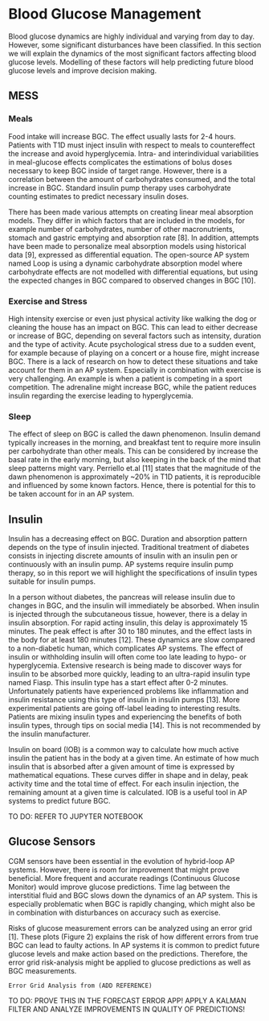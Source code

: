 # Blood Glucose Management

Blood glucose dynamics are highly individual and varying from day to day. However, some significant disturbances have been classified. In this section we will explain the dynamics of the most significant factors affecting blood glucose levels. Modelling of these factors will help predicting future blood glucose levels and improve decision making. 

## MESS
### Meals
Food intake will increase BGC. The effect usually lasts for 2-4 hours. Patients with T1D must inject insulin with respect to meals to countereffect the increase and avoid hyperglycemia. Intra- and interindividual variabilities in meal-glucose effects complicates the estimations of bolus doses necessary to keep BGC inside of target range. However, there is a correlation between the amount of carbohydrates consumed, and the total increase in BGC. Standard insulin pump therapy uses carbohydrate counting estimates to predict necessary insulin doses. 

There has been made various attempts on creating linear meal absorption models. They differ in which factors that are included in the models, for example number of carbohydrates, number of other macronutrients, stomach and gastric emptying and absorption rate [8]. In addition, attempts have been made to personalize meal absorption models using historical data [9], expressed as differential equation. The open-source AP system named Loop is using a dynamic carbohydrate absorption model where carbohydrate effects are not modelled with differential equations, but using the expected changes in BGC compared to observed changes in BGC [10]. 

### Exercise and Stress
High intensity exercise or even just physical activity like walking the dog or cleaning the house has an impact on BGC. This can lead to either decrease or increase of BGC, depending on several factors such as intensity, duration and the type of activity. Acute psychological stress due to a sudden event, for example because of playing on a concert or a house fire, might increase BGC. There is a lack of research on how to detect these situations and take account for them in an AP system. Especially in combination with exercise is very challenging. An example is when a patient is competing in a sport competition. The adrenaline might increase BGC, while the patient reduces insulin regarding the exercise leading to hyperglycemia. 

### Sleep
The effect of sleep on BGC is called the dawn phenomenon. Insulin demand typically increases in the morning, and breakfast tent to require more insulin per carbohydrate than other meals. This can be considered by increase the basal rate in the early morning, but also keeping in the back of the mind that sleep patterns might vary. Perriello et.al [11] states that the magnitude of the dawn phenomenon is approximately ~20% in T1D patients, it is reproducible and influenced by some known factors. Hence, there is potential for this to be taken account for in an AP system. 

## Insulin 
Insulin has a decreasing effect on BGC. Duration and absorption pattern depends on the type of insulin injected. Traditional treatment of diabetes consists in injecting discrete amounts of insulin with an insulin pen or continuously with an insulin pump. AP systems require insulin pump therapy, so in this report we will highlight the specifications of insulin types suitable for insulin pumps. 

In a person without diabetes, the pancreas will release insulin due to changes in BGC, and the insulin will immediately be absorbed. When insulin is injected through the subcutaneous tissue, however, there is a delay in insulin absorption. For rapid acting insulin, this delay is approximately 15 minutes. The peak effect is after 30 to 180 minutes, and the effect lasts in the body for at least 180 minutes [12]. These dynamics are slow compared to a non-diabetic human, which complicates AP systems. The effect of insulin or withholding insulin will often come too late leading to hypo- or hyperglycemia. Extensive research is being made to discover ways for insulin to be absorbed more quickly, leading to an ultra-rapid insulin type named Fiasp. This insulin type has a start effect after 0-2 minutes. Unfortunately patients have experienced problems like inflammation and insulin resistance using this type of insulin in insulin pumps [13]. More experimental patients are going off-label leading to interesting results. Patients are mixing insulin types and experiencing the benefits of both insulin types, through tips on social media [14]. This is not recommended by the insulin manufacturer.

Insulin on board (IOB) is a common way to calculate how much active insulin the patient has in the body at a given time. An estimate of how much insulin that is absorbed after a given amount of time is expressed by mathematical equations. These curves differ in shape and in delay, peak activity time and the total time of effect. For each insulin injection, the remaining amount at a given time is calculated. IOB is a useful tool in AP systems to predict future BGC.

TO DO: REFER TO JUPYTER NOTEBOOK

## Glucose Sensors
CGM sensors have been essential in the evolution of hybrid-loop AP systems. However, there is room for improvement that might prove beneficial. More frequent and accurate readings (Continuous Glucose Monitor) would improve glucose predictions. Time lag between the interstitial fluid and BGC slows down the dynamics of an AP system. This is especially problematic when BGC is rapidly changing, which might also be in combination with disturbances on accuracy such as exercise. 

Risks of glucose measurement errors can be analyzed using an error grid [1]. These plots (Figure 2) explains the risk of how different errors from true BGC can lead to faulty actions. In AP systems it is common to predict future glucose levels and make action based on the predictions. Therefore, the error grid risk-analysis might be applied to glucose predictions as well as BGC measurements. 

``` {figure} img/error_grid.png
Error Grid Analysis from (ADD REFERENCE)

```

TO DO: PROVE THIS IN THE FORECAST ERROR APP!
APPLY A KALMAN FILTER AND ANALYZE IMPROVEMENTS IN QUALITY OF PREDICTIONS!




































